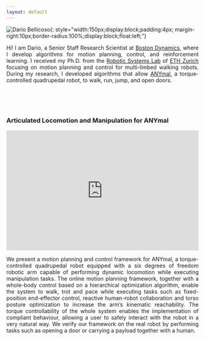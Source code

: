 ```yaml
---
layout: default
---
```

![Dario Bellicoso](/assets/images/alma_pic.png){: style="width:150px;display:block;padding:4px; margin-right:10px;border-radius:100%;display:block;float:left;"}
<p style="text-align:justify">
Hi! I am Dario, a Senior Staff Research Scientist at <a href="https://bostondynamics.com/">Boston Dynamics</a>, where I develop algorithms for motion planning, control, and reinforcement learning. I received my Ph.D. from the <a href="http://www.rsl.ethz.ch">Robotic Systems Lab</a> of <a href="https://www.ethz.ch/en.html">ETH Zurich</a> focusing on motion planning and control for multi-limbed walking robots. During my research, I developed algorithms that allow <a href="https://youtu.be/m1-s8iOJaI4">ANYmal</a>, a torque-controlled quadrupedal robot, to walk, run, jump, and open doors.
</p>
<div style="padding-top:50px"></div>


### Articulated Locomotion and Manipulation for ANYmal
<div class="container">
  <iframe width="100%" height="315" padding-bottom="10px" src="https://www.youtube.com/embed/XrcLXX4AEWE" frameborder="0" allow="accelerometer; autoplay; encrypted-media; gyroscope; picture-in-picture" allowfullscreen></iframe>
</div>
<p style="text-align:justify">
We present a motion planning and control framework for ANYmal, a torque-controlled quadrupedal robot equipped with a six degrees of freedom robotic arm capable of performing dynamic locomotion while executing manipulation tasks. The online motion planning framework, together with a whole-body control based on a hierarchical optimization algorithm, enable the system to walk, trot and pace while executing tasks such as fixed-position end-effector control, reactive human-robot collaboration and torso posture optimization to increase the arm’s kinematic reachability. The torque controllability of the whole system enables the implementation of compliant behaviour, allowing a user to safely interact with the robot in a very natural way. We verify our framework on the real robot by performing tasks such as opening a door or carrying a payload together with a human.
</p>
